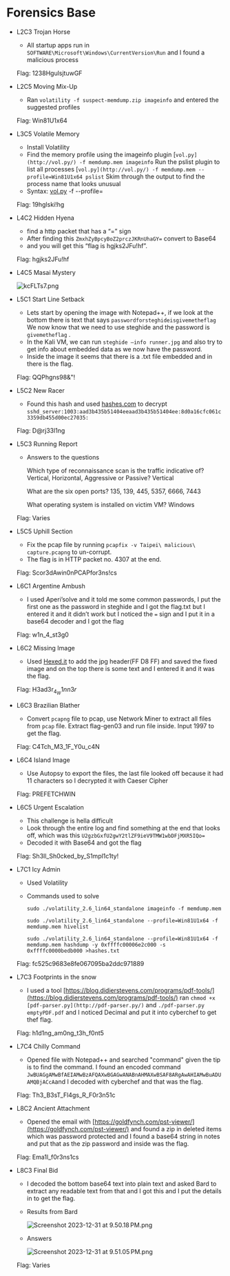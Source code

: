 # Forensics Base

- L2C3 Trojan Horse
    - All startup apps run in `SOFTWARE\Microsoft\Windows\CurrentVersion\Run` and I found a malicious process
    
    Flag: 1238HgulsjtuwGF
    
- L2C5 Moving Mix-Up
    - Ran `volatility -f suspect-memdump.zip imageinfo` and entered the suggested profiles
    
    Flag: Win81U1x64
    
- L3C5 Volatile Memory
    - Install Volatility
    - Find the memory profile using the imageinfo plugin
    [`vol.py](http://vol.py/) -f memdump.mem imageinfo`
    Run the pslist plugin to list all processes
    [`vol.py](http://vol.py/) -f memdump.mem --profile=Win81U1x64 pslist`
    Skim through the output to find the process name that looks unusual
    - Syntax: [vol.py](http://vol.py/) -f <memoryfile> --profile=<profilename> <plugin>
    
    Flag: 19hglski!hg
    
- L4C2 Hidden Hyena
    - find a http packet that has a “=” sign
    - After finding this `ZmxhZyBpcyBoZ2prczJKRnUhaGY=` convert to Base64
    - and you will get this “flag is hgjks2JFu!hf”.
    
    Flag: hgjks2JFu!hf
    
- L4C5 Masai Mystery
    
    ![kcFLTs7.png](Forensics%20Base%20c3ce88ee7d684e4aaa3b669e46aab15a/kcFLTs7.png)
    
- L5C1 Start Line Setback
    - Lets start by opening the image with Notepad++, if we look at the bottom there is text that says `passwordforsteghideisgivemetheflag` We now know that we need to use steghide and the password is `givemetheflag` .
    - In the Kali VM, we can run `steghide —info runner.jpg` and also try to get info about embedded data as we now have the password.
    - Inside the image it seems that there is a .txt file embedded and in there is the flag.
    
    Flag: QQPhgns98&"!
    
- L5C2 New Racer
    - Found this hash and used [hashes.com](http://hashes.com) to decrypt `sshd_server:1003:aad3b435b51404eeaad3b435b51404ee:8d0a16cfc061c3359db455d00ec27035:`
    
    Flag: D@rj33l1ng
    
- L5C3 Running Report
    - Answers to the questions
        
        Which type of reconnaissance scan is the traffic indicative of? Vertical, Horizontal, Aggressive or Passive?
        Vertical
        
        What are the six open ports?
        135, 139, 445, 5357, 6666, 7443
        
        What operating system is installed on victim VM?
        Windows
        
    
    Flag: Varies
    
- L5C5 Uphill Section
    - Fix the pcap file by running `pcapfix -v Taipei\ malicious\ capture.pcapng` to un-corrupt.
    - The flag is in HTTP packet no. 4307 at the end.
    
    Flag: Scor3dAwin0nPCAPfor3ns!cs
    
- L6C1 Argentine Ambush
    - I used Aperi’solve and it told me some common passwords, I put the first one as the password in steghide and I got the flag.txt but I entered it and it didn’t work but I noticed the `=` sign and I put it in a base64 decoder and I got the flag
    
    Flag: w1n_4_st3g0
    
- L6C2 Missing Image
    - Used [Hexed.it](http://Hexed.it) to add the jpg header(FF D8 FF) and saved the fixed image and on the top there is some text and I entered it and it was the flag.
    
    Flag: H3ad3r$_4_W1nn3r$
    
- L6C3 Brazilian Blather
    - Convert `pcapng` file to pcap, use Network Miner to extract all files from `pcap` file. Extract flag-gen03 and run file inside. Input 1997 to get the flag.
    
    Flag: C4Tch_M3_1F_Y0u_c4N
    
- L6C4 Island Image
    - Use Autopsy to export the files, the last file looked off because it had 11 characters so I decrypted it with Caeser Cipher
    
    Flag: PREFETCHWIN
    
- L6C5 Urgent Escalation
    - This challenge is hella difficult
    - Look through the entire log and find something at the end that looks off, which was this `U2gzbGxfU2gwY2tlZF9ieV9TMW1wbDFjMXR5IQo=`
    - Decoded it with Base64 and got the flag
    
    Flag: Sh3ll_Sh0cked_by_S1mpl1c1ty!
    
- L7C1 Icy Admin
    - Used Volatility
    - Commands used to solve
        
        `sudo ./volatility_2.6_lin64_standalone imageinfo -f memdump.mem`
        
        `sudo ./volatility_2.6_lin64_standalone --profile=Win81U1x64 -f memdump.mem hivelist`
        
        `sudo ./volatility_2.6_lin64_standalone --profile=Win81U1x64 -f memdump.mem hashdump -y 0xffffc00006e2c000 -s 0xffffc0000bedb000 >hashes.txt`
        
    
    Flag: fc525c9683e8fe067095ba2ddc971889
    
- L7C3 Footprints in the snow
    - I used a tool [https://blog.didierstevens.com/programs/pdf-tools/](https://blog.didierstevens.com/programs/pdf-tools/)  ran `chmod +x [pdf-parser.py](http://pdf-parser.py/)` and `./pdf-parser.py emptyPDF.pdf` and I noticed Decimal and put it into cyberchef to get thef flag.
    
    Flag: h1d1ng_am0ng_t3h_f0nt5
    
- L7C4 Chilly Command
    - Opened file with Notepad++ and searched "command" given the tip is to find the command. I found an encoded command `JwBUAGgAMwBfAEIAMwBzAFQAXwBGAGwANABnAHMAXwBSAF8ARgAwAHIAMwBuADUAMQBjACcA`and I decoded with cyberchef and that was the flag.
    
    Flag: Th3_B3sT_Fl4gs_R_F0r3n51c
    
- L8C2 Ancient Attachment
    - Opened the email with [https://goldfynch.com/pst-viewer/](https://goldfynch.com/pst-viewer/) and found a zip in deleted items which was password protected and I found a base64 string in notes and put that as the zip password and inside was the flag.
    
    Flag: Ema1l_f0r3ns1cs
    
- L8C3 Final Bid
    - I decoded the bottom base64 text into plain text and asked Bard to extract any readable text from that and I got this and I put the details in to get the flag.
    - Results from Bard
        
        ![Screenshot 2023-12-31 at 9.50.18 PM.png](Forensics%20Base%20c3ce88ee7d684e4aaa3b669e46aab15a/Screenshot_2023-12-31_at_9.50.18_PM.png)
        
    - Answers
        
        ![Screenshot 2023-12-31 at 9.51.05 PM.png](Forensics%20Base%20c3ce88ee7d684e4aaa3b669e46aab15a/Screenshot_2023-12-31_at_9.51.05_PM.png)
        
    
    Flag: Varies